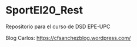 # SportEl20_Rest
Repositorio para el curso de DSD EPE-UPC

Blog
Carlos: https://cfsanchezblog.wordpress.com/
